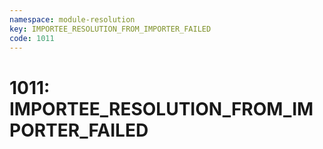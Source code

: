 ```yaml
---
namespace: module-resolution
key: IMPORTEE_RESOLUTION_FROM_IMPORTER_FAILED
code: 1011
---
```


# 1011: IMPORTEE_RESOLUTION_FROM_IMPORTER_FAILED

